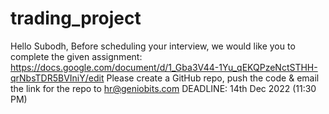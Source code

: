 # trading_project
Hello Subodh,  Before scheduling your interview, we would like you to complete the given assignment: https://docs.google.com/document/d/1_Gba3V44-1Yu_qEKQPzeNctSTHH-qrNbsTDR5BVIniY/edit  Please create a GitHub repo, push the code &amp; email the link for the repo to hr@geniobits.com  DEADLINE: 14th Dec 2022 (11:30 PM) 
